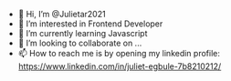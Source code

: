 - 👋 Hi, I’m @Julietar2021
- 👀 I’m interested in Frontend Developer
- 🌱 I’m currently learning Javascript
- 💞️ I’m looking to collaborate on ...
- 📫 How to reach me is by opening my linkedin profile: https://www.linkedin.com/in/juliet-egbule-7b8210212/

<!---
Julietar2021/Julietar2021 is a ✨ special ✨ repository because its `README.md` (this file) appears on your GitHub profile.
You can click the Preview link to take a look at your changes.
--->
